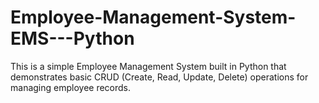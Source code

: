 # Employee-Management-System-EMS---Python
This is a simple Employee Management System built in Python that demonstrates basic CRUD (Create, Read, Update, Delete) operations for managing employee records.
